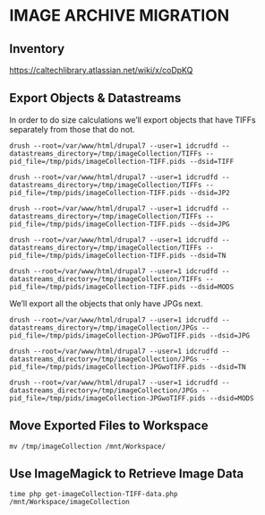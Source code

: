 IMAGE ARCHIVE MIGRATION
=======================

## Inventory
https://caltechlibrary.atlassian.net/wiki/x/coDpKQ

## Export Objects & Datastreams
In order to do size calculations we’ll export objects that have TIFFs separately
from those that do not.

`drush --root=/var/www/html/drupal7 --user=1 idcrudfd --datastreams_directory=/tmp/imageCollection/TIFFs --pid_file=/tmp/pids/imageCollection-TIFF.pids --dsid=TIFF`

`drush --root=/var/www/html/drupal7 --user=1 idcrudfd --datastreams_directory=/tmp/imageCollection/TIFFs --pid_file=/tmp/pids/imageCollection-TIFF.pids --dsid=JP2`

`drush --root=/var/www/html/drupal7 --user=1 idcrudfd --datastreams_directory=/tmp/imageCollection/TIFFs --pid_file=/tmp/pids/imageCollection-TIFF.pids --dsid=JPG`

`drush --root=/var/www/html/drupal7 --user=1 idcrudfd --datastreams_directory=/tmp/imageCollection/TIFFs --pid_file=/tmp/pids/imageCollection-TIFF.pids --dsid=TN`

`drush --root=/var/www/html/drupal7 --user=1 idcrudfd --datastreams_directory=/tmp/imageCollection/TIFFs --pid_file=/tmp/pids/imageCollection-TIFF.pids --dsid=MODS`

We’ll export all the objects that only have JPGs next.

`drush --root=/var/www/html/drupal7 --user=1 idcrudfd --datastreams_directory=/tmp/imageCollection/JPGs --pid_file=/tmp/pids/imageCollection-JPGwoTIFF.pids --dsid=JPG`

`drush --root=/var/www/html/drupal7 --user=1 idcrudfd --datastreams_directory=/tmp/imageCollection/JPGs --pid_file=/tmp/pids/imageCollection-JPGwoTIFF.pids --dsid=TN`

`drush --root=/var/www/html/drupal7 --user=1 idcrudfd --datastreams_directory=/tmp/imageCollection/JPGs --pid_file=/tmp/pids/imageCollection-JPGwoTIFF.pids --dsid=MODS`

## Move Exported Files to Workspace

`mv /tmp/imageCollection /mnt/Workspace/`

## Use ImageMagick to Retrieve Image Data

`time php get-imageCollection-TIFF-data.php /mnt/Workspace/imageCollection`
